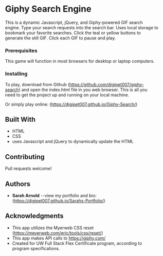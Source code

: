 # Giphy Search Engine

This is a dynamic Javascript, jQuery, and Giphy-powered GIF search engine. Type your search requests into the search bar. Uses local storage to bookmark your favorite searches. Click the teal or yellow buttons to generate the still GIF. Click each GIF to pause and play.

### Prerequisites

This game will function in most browsers for desktop or laptop computers.

### Installing

To play, download from Github (https://github.com/digipet007/giphy-search) and open the index.html file in you web browser. This is all you need to get the project up and running on your local machine.

Or simply play online: (https://digipet007.github.io/Giphy-Search/)

## Built With

* HTML
* CSS
* uses Javascript and jQuery to dynamically update the HTML

## Contributing

Pull requests welcome!

## Authors

* **Sarah Arnold** --view my portfolio and bio: (https://digipet007.github.io/Sarahs-Portfolio/)

## Acknowledgments

* This app utilizes the Myerweb CSS reset (https://meyerweb.com/eric/tools/css/reset/)
* This app makes API calls to https://giphy.com/
* Created for UW Full Stack Flex Certificate program, according to program specifications. 